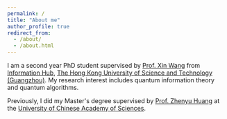 ```yaml
---
permalink: /
title: "About me"
author_profile: true
redirect_from: 
  - /about/
  - /about.html
---
```



I am a second year PhD student supervised by [Prof. Xin Wang](https://www.xinwang.info/) from [Information Hub](https://infh.hkust-gz.edu.cn/), [The Hong Kong University of Science and Technology (Guangzhou)](https://hkust-gz.edu.cn/). My research interest includes quantum information theory and quantum algorithms.

Previously, I did my Master's degree supervised by [Prof. Zhenyu Huang](https://scholar.google.com/citations?user=omCIQ64AAAAJ&hl=zh-CN) at the [University of Chinese Academy of Sciences](https://www.ucas.ac.cn/).
